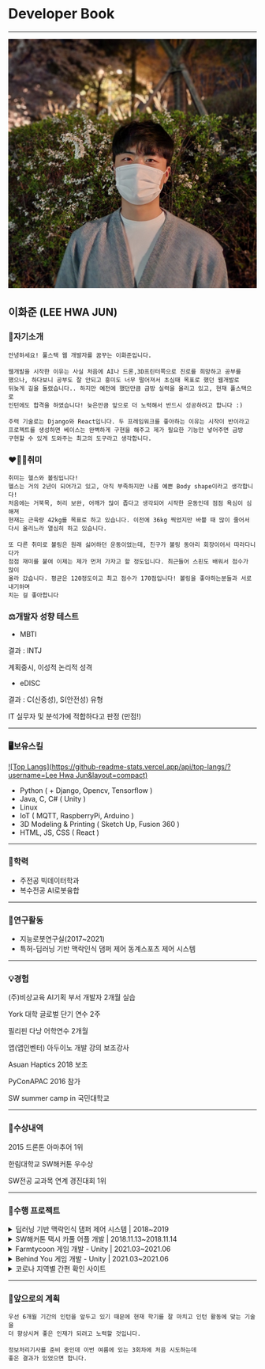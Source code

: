 # Developer Book

---

<img src="src/profile.jpg">

## 이화준 (LEE HWA JUN)

### 👋자기소개

```
안녕하세요! 풀스택 웹 개발자를 꿈꾸는 이화준입니다.

웹개발을 시작한 이유는 사실 처음에 AI나 드론,3D프린터쪽으로 진로를 희망하고 공부를
했으나, 하다보니 공부도 잘 안되고 흥미도 너무 떨어져서 초심때 목표로 했던 웹개발로 
뒤늦게 길을 돌렸습니다.. 하지만 예전에 했던만큼 금방 실력을 올리고 있고, 현재 풀스택으로
인턴에도 합격을 하였습니다! 늦은만큼 앞으로 더 노력해서 반드시 성공하려고 합니다 :)

주력 기술로는 Django와 React입니다. 두 프레임워크를 좋아하는 이유는 시작이 반이라고
프로젝트를 생성하면 베이스는 완벽하게 구현을 해주고 제가 필요한 기능만 넣어주면 금방
구현할 수 있게 도와주는 최고의 도구라고 생각합니다.
```

### ❤️💪🎳취미

```
취미는 헬스와 볼링입니다!
헬스는 거의 2년이 되어가고 있고, 아직 부족하지만 나름 예쁜 Body shape이라고 생각합니다!
처음에는 거북목, 허리 보완, 어깨가 많이 좁다고 생각되어 시작한 운동인데 점점 욕심이 심해져
현재는 근육량 42kg를 목표로 하고 있습니다. 이전에 36kg 찍었지만 바쁠 때 많이 줄어서
다시 올리느라 열심히 하고 있습니다.

또 다른 취미로 볼링은 원래 싫어하던 운동이었는데, 친구가 볼링 동아리 회장이어서 따라다니다가
점점 재미를 붙여 이제는 제가 먼저 가자고 할 정도입니다. 최근들어 스핀도 배워서 점수가 많이
올라 갔습니다. 평균은 120정도이고 최고 점수가 170점입니다! 볼링을 좋아하는분들과 서로 내기하며
치는 걸 좋아합니다 
```

### ⚖️개발자 성향 테스트

- MBTI

결과 : INTJ

계획중시, 이성적 논리적 성격

- eDISC

결과 : C(신중성), S(안전성) 유형

IT 실무자 및 분석가에 적합하다고 판정 (만점!)

---

### 🖥️보유스킬
[![Top Langs](https://github-readme-stats.vercel.app/api/top-langs/?username=Lee Hwa Jun&layout=compact)](https://github.com/anuraghazra/github-readme-stats)
- Python ( + Django, Opencv, Tensorflow )
- Java, C, C# ( Unity )
- Linux
- IoT ( MQTT, RaspberryPi, Arduino )
- 3D Modeling & Printing ( Sketch Up, Fusion 360 )
- HTML, JS, CSS ( React )

---

### 🏫학력

- 주전공 빅데이터학과
- 복수전공 AI로봇융합

---

### 🥼연구활동

- 지능로봇연구실(2017~2021)
- 특허-딥러닝 기반 맥락인식 댐퍼 제어 동계스포츠 제어 시스템

---

### 💡경험

(주)비상교육 AI기획 부서 개발자 2개월 실습

York 대학 글로벌 단기 연수 2주

필리핀 다낭 어학연수 2개월

앱(앱인벤터) 아두이노 개발 강의 보조강사

Asuan Haptics 2018 보조

PyConAPAC 2016 참가

SW summer camp in 국민대학교

---

### 🥇수상내역

2015 드론톤 아마추어 1위

한림대학교 SW해커톤 우수상

SW전공 교과목 연계 경진대회 1위

---

### 💾수행 프로젝트

<details markdown="3">
<summary>딥러닝 기반 맥락인식 댐퍼 제어 시스템 | 2018~2019</summary>

- 프로젝트 목표 : 장애인 스키 선수를 위한 댐퍼 자동 제어 시스템
- 역할 : 위치, 기울기 센서가 있는 데이터 수집용 기기를 제작하고 스키장에서 직접 운행하며 데이터를 수집, 댐퍼 제어용 기기를 제작하는데 기여하며 케이스 모델링
<img src="src/img1.png">
<img src="src/img2.png">
</details>

<details markdown="3">
<summary>SW해커톤 택시 카풀 어플 개발 | 2018.11.13~2018.11.14</summary>

- 프로젝트 목표 : 24시간 내에 개발을 하며 택시비 부담을 줄이기 위해 목적지가 같은 사람을 모아 택시를 같이 탈 수 있게하는 서비스
- 역할 : 카풀 그룹 생성 이벤트 및 기타 백앤드+프론트
- <a href="https://github.com/Lee-Hwa-Jun/Taxi">Git Hub Link</a>
<img src="src/img3.png">
<img src="src/img4.jpg">
</details>

<details markdown="3">
<summary>Farmtycoon 게임 개발 - Unity | 2021.03~2021.06</summary>

- 프로젝트 목표 : 힐링을 위한 가상현실 기반 농작 타이쿤 게임
- 역할 : 플레이어 이벤트부터 농작물 이벤트, 모든 에셋 관리 등 전반적인 부분 기여
- <a href="https://www.youtube.com/embed/RFCvK_KgxNU">Youtube Link</a>
- <a href="https://github.com/Lee-Hwa-Jun/Farm_tycoon">Git Hub Link</a>
<img src="src/img5.png">
  
</details>

<details markdown="3">
<summary>Behind You 게임 개발 - Unity | 2021.03~2021.06</summary>

- 프로젝트 목표 : VR기반  생존 런닝 게임
- 역할 : 모든 기능 개인 개발
- <a href="https://www.youtube.com/embed/S2j2F9yD7tk">Youtube Link</a>
- <a href="https://github.com/Lee-Hwa-Jun/UnityVR_running-game">Git Hub Link</a>
<img src="src/img6.png">
  
</details>

<details markdown="3">
<summary>코로나 지역별 간편 확인 사이트</summary>

- 프로젝트 목표 : 지역별로 코로나 단계를 확인하고, 지역 뉴스와 확진자를 한 홈페이지에서 전부 확인이 가능한 웹 서버
- 역할 : Django백앤드 기능 및 프론트 일부 담당

- <a href="https://www.youtube.com/embed/VhAoHQ4-FvU">Youtube Link</a>
- <a href="https://github.com/Lee-Hwa-Jun/Corona_korea_keep-distance">Git Hub Link</a>
</details>

---

### 📆앞으로의 계획

```
우선 6개월 기간의 인턴을 앞두고 있기 때문에 현재 학기를 잘 마치고 인턴 활동에 맞는 기술을
더 향상시켜 좋은 인재가 되려고 노력할 것입니다.

정보처리기사를 준비 중인데 이번 여름에 있는 3회차에 처음 시도하는데 
좋은 결과가 있었으면 합니다.
```
